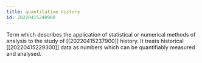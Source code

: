 ```yaml
---
title: quantitative history
id: 20220415248900
---
```


Term which describes the application of statistical or numerical methods of analysis to the study of [[20220415237900]] history. It treats historical [[20220415229300]] data as numbers which can be quantifiably measured and analysed.
